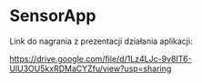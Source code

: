 # SensorApp

Link do nagrania z prezentacji działania aplikacji: 

https://drive.google.com/file/d/1Lz4LJc-9v8IT6-UlU3OU5kxRDMaCYZfu/view?usp=sharing
